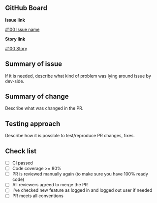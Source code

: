 <!-- Delete what you don't need here; for example, PR only issue-related, so remove story link. -->

## GitHub Board

**Issue link**

[#100 Issue name](https://github.com/ita-social-projects/OoS-Frontend/issues/100)

**Story link**

[#100 Story](https://github.com/ita-social-projects/OoS-Frontend/issues/100)

## Summary of issue

If it is needed, describe what kind of problem was lying around issue by dev-side.

## Summary of change

Describe what was changed in the PR.

## Testing approach

Describe how it is possible to test/reproduce PR changes, fixes.

## Check list
- [ ]  СI passed
- [ ]  Code coverage >= 80%
- [ ]  PR is reviewed manually again (to make sure you have 100% ready code)
- [ ]  All reviewers agreed to merge the PR
- [ ]  I've checked new feature as logged in and logged out user if needed
- [ ]  PR meets all conventions
